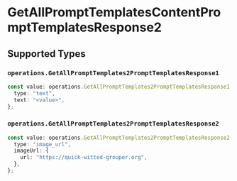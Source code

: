 # GetAllPromptTemplatesContentPromptTemplatesResponse2


## Supported Types

### `operations.GetAllPromptTemplates2PromptTemplatesResponse1`

```typescript
const value: operations.GetAllPromptTemplates2PromptTemplatesResponse1 = {
  type: "text",
  text: "<value>",
};
```

### `operations.GetAllPromptTemplates2PromptTemplatesResponse2`

```typescript
const value: operations.GetAllPromptTemplates2PromptTemplatesResponse2 = {
  type: "image_url",
  imageUrl: {
    url: "https://quick-witted-grouper.org",
  },
};
```

